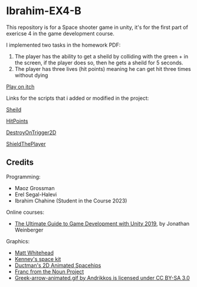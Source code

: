 # Ibrahim-EX4-B

This repository is for a Space shooter game in unity, it's for the first part of exericse 4 in the game development course.

I implemented two tasks in the homework PDF:
1. The player has the ability to get a sheild by colliding with the green + in the screen, if the player does so, then he gets a sheild for 5 seconds.
2. The player has three lives (hit points) meaning he can get hit three times without dying

[Play on itch](https://gamedevbc.itch.io/ibrahims-space-game-ex4-a)


Links for the scripts that i added or modified in the project:

[Sheild](https://github.com/Game-Dev-Baram-Chahine/Ibrahim-EX4-A/blob/main/Assets/Scripts/4-levels/Sheild.cs)


[HitPoints](https://github.com/Game-Dev-Baram-Chahine/Ibrahim-EX4-A/blob/main/Assets/Scripts/4-levels/HitPoints.cs)


[DestroyOnTrigger2D](https://github.com/Game-Dev-Baram-Chahine/Ibrahim-EX4-A/blob/main/Assets/Scripts/3-collisions/DestroyOnTrigger2D.cs)


[ShieldThePlayer](https://github.com/Game-Dev-Baram-Chahine/Ibrahim-EX4-A/blob/main/Assets/Scripts/3-collisions/ShieldThePlayer.cs)

## Credits

Programming:
* Maoz Grossman
* Erel Segal-Halevi
* Ibrahim Chahine (Student in the Course 2023)

Online courses:
* [The Ultimate Guide to Game Development with Unity 2019](https://www.udemy.com/the-ultimate-guide-to-game-development-with-unity/), by Jonathan Weinberger

Graphics:
* [Matt Whitehead](https://ccsearch.creativecommons.org/photos/7fd4a37b-8d1a-4d4c-80a2-4ca4a3839941)
* [Kenney's space kit](https://kenney.nl/assets/space-kit)
* [Ductman's 2D Animated Spacehips](https://assetstore.unity.com/packages/2d/characters/2d-animated-spaceships-96852)
* [Franc from the Noun Project](https://commons.wikimedia.org/w/index.php?curid=64661575)
* [Greek-arrow-animated.gif by Andrikkos is licensed under CC BY-SA 3.0](https://search.creativecommons.org/photos/2db102af-80d0-4ec8-9171-1ac77d2565ce)